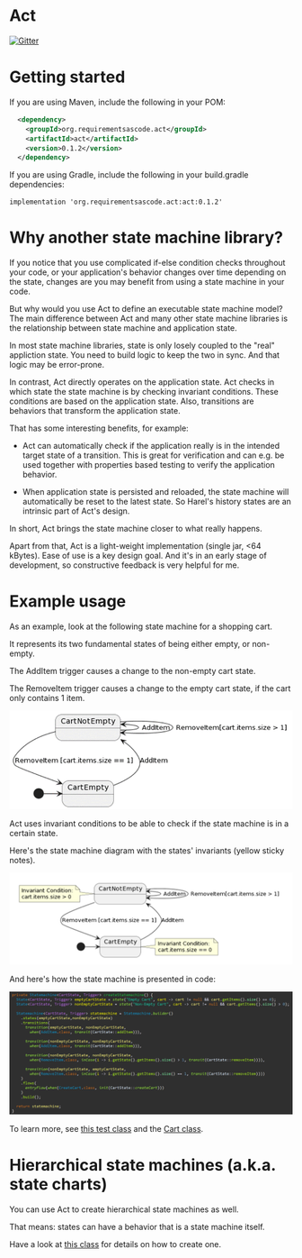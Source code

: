 Act
===
[![Gitter](https://badges.gitter.im/requirementsascode/community.svg)](https://gitter.im/requirementsascode/community?utm_source=badge&utm_medium=badge&utm_campaign=pr-badge)
# Getting started
If you are using Maven, include the following in your POM:

``` xml
  <dependency>
    <groupId>org.requirementsascode.act</groupId>
    <artifactId>act</artifactId>
    <version>0.1.2</version>
  </dependency>
```

If you are using Gradle, include the following in your build.gradle dependencies:

```
implementation 'org.requirementsascode.act:act:0.1.2'
```

# Why another state machine library?
If you notice that you use complicated if-else condition checks throughout your code, or your application's behavior
changes over time depending on the state, changes are you may benefit from using a state machine in your code.

But why would you use Act to define an executable state machine model?
The main difference between Act and many other state machine libraries is the relationship between state machine and application state.

In most state machine libraries, state is only losely coupled to the "real" appliction state. You need to build logic to keep the two in sync. And that logic may be error-prone.

In contrast, Act directly operates on the application state. Act checks in which state the state machine is by checking invariant conditions. These conditions are based on the application state. Also, transitions are behaviors that transform the application state.

That has some interesting benefits, for example:

* Act can automatically check if the application really is in the intended target state of a transition. This is great for verification and can e.g. be used together with properties based testing to verify the application behavior.

* When application state is persisted and reloaded, the state machine will automatically be reset to the latest state. So Harel's history states are an intrinsic part of Act's design.

In short, Act brings the state machine closer to what really happens.

Apart from that, Act is a light-weight implementation (single jar, <64 kBytes).
Ease of use is a key design goal. 
And it's in an early stage of development, so constructive feedback is very helpful for me.

# Example usage

As an example, look at the following state machine for a shopping cart.

It represents its two fundamental states of being either empty, or non-empty.

The AddItem trigger causes a change to the non-empty cart state.

The RemoveItem trigger causes a change to the empty cart state, if the cart only contains 1 item.

![Image of a statemachine of a shopping cart, with two states](https://github.com/bertilmuth/act/blob/main/doc/flat_statemachine_without_invariants_diagram.png)

Act uses invariant conditions to be able to check if the state machine is in a certain state.

Here's the state machine diagram with the states' invariants (yellow sticky notes).

![Image of a statemachine of a shopping cart, with two states and invariants](https://github.com/bertilmuth/act/blob/main/doc/flat_statemachine_diagram.png)

And here's how the state machine is presented in code:

![The code of the statemachine of the shopping cart](https://github.com/bertilmuth/act/blob/main/doc/flat_statemachine_code.png)

To learn more, see [this test class](https://github.com/bertilmuth/act/blob/main/src/test/java/org/requirementsascode/act/statemachine/StateMachineTest.java)
and the [Cart class](https://github.com/bertilmuth/act/blob/main/src/test/java/org/requirementsascode/act/statemachine/testdata/Cart.java).

# Hierarchical state machines (a.k.a. state charts)
You can use Act to create hierarchical state machines as well.

That means: states can have a behavior that is a state machine itself.

Have a look at [this class](https://github.com/bertilmuth/act/blob/main/src/test/java/org/requirementsascode/act/statemachine/testdata/HierarchicalCart.java) for details on how to create one.
